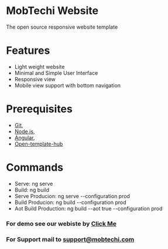 # MobTechi Website
The open source responsive website template
 
# Features
* Light weight website
* Minimal and Simple User Interface
* Responsive view
* Mobile view support with bottom navigation

# Prerequisites
* [Git](http://git-scm.com/),
* [Node.js](http://nodejs.org/),
* [Angular](https://cli.angular.io/),
* [Open-template-hub](https://github.com/open-template-hub)

# Commands
* Serve: ng serve
* Build: ng build
* Serve Producion: ng serve --configuration prod
* Build Producion: ng build --configuration prod
* Aot Build Production: ng build --aot true --configuration prod

### For demo see our webiste by [Click Me](https://mobtechi.com)

### For Support mail to support@mobtechi.com
